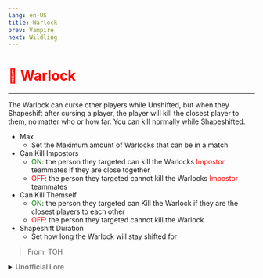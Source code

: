 ```yaml
---
lang: en-US
title: Warlock
prev: Vampire
next: Wildling
---
```


# <font color="red">🧙 <b>Warlock</b></font> <Badge text="Concealing" type="tip" vertical="middle"/>
---

The Warlock can curse other players while Unshifted, but when they Shapeshift after cursing a player, the player will kill the closest player to them, no matter who or how far. You can kill normally while Shapeshifted.
* Max
  * Set the Maximum amount of Warlocks that can be in a match
* Can Kill Impostors
  * <font color=green>ON</font>: the person they targeted can kill the Warlocks <font color=red>Impostor</font> teammates if they are close together
  * <font color=red>OFF</font>: the person they targeted cannot kill the Warlocks <font color=red>Impostor</font> teammates
* Can Kill Themself
  * <font color=green>ON</font>: the person they targeted can Kill the Warlock if they are the closest players to each other
  * <font color=red>OFF</font>: the person they targeted cannot kill the Warlock
* Shapeshift Duration
  * Set how long the Warlock will stay shifted for

> From: TOH

<details>
<summary><b><font color=gray>Unofficial Lore</font></b></summary>

The warlock was just a street magician living below MiraHQ. Every day, he looked up and wondered if he could ever be one of those fortunate Beans living in the Headquarters. He had heard rumors of Mr. Sloth and Mr. Moe, the main founders of Modded Among Us, discussing new roles.

The warlock knew quite a bit about manipulation and trickery. Usually, his show involved asking one person from the audience to hypnotize them into doing whatever he wanted.

Originally, his muggle parents had named him Wizard, but that was quite boastful, wasn’t it?

Starting his show, he felt today would be quite a journey. He brought his grapple hook, wanting to make a memorable exit. But today would be quite the rollercoaster of emotions for him.

When the show started, he was enthusiastic, and everything went well until the last performance, where he mind-controlled a person, but it went HORRIBLY wrong. The hypnotized person killed another Bean.

Everyone was flabbergasted and ran after the warlock, but fortunately, he was able to escape and grapple onto the HQ. Lo and behold, he crashed into the venting system.

He tried to climb up, and when he did, he saw the horrible sight of an Impostor killing a crewmate. He literally used his tongue to poke the Impostor's eyes out—ugh!

BUT THEN the Impostor turned, and they were eye to eye.

Oops, what to do now...

Suddenly, the Impostor said, "I know what you did," and vented away. That was strange.

The warlock ventured into the laboratory, and what a surprise! Mr. Moe and Mr. Sloth were just talking about a new role when the warlock stumbled in and fell.

They both started laughing and asked him, "Now, who might you be, young gentleman?" He was too stunned to speak when Mr. Sloth said, "Don't worry; we know we’re the game masters."

They all went silent when Mr. Moe said, "What about a deal? We don’t report you, and you become our newest role?" The warlock exclaimed, "THAT WOULD BE A PLEASURE!"

He just had to do one thing: kill many people—too many—without being caught. Well, that was a twist. He thought about it and knew what he was going to do next: manipulate and kill all the crew.

The warlock became the newest role and went on to eliminate every single Bean in Mira.

Next destination: Polus, where he would meet the love of his life: the witch.

Quite a happy ending 🙂 even in the harsh universe of Among Us.
> Submitted by: champofchamps78
</details>